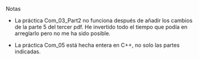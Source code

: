 Notas

-   La práctica Com_03_Part2 no funciona después de añadir los cambios de la parte 5 del tercer pdf. He invertido todo el tiempo que podía en arreglarlo pero no me ha sido posible.

-   La práctica Com_05 está hecha entera en C++, no solo las partes indicadas.
